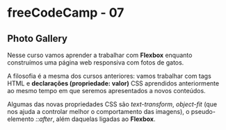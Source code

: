 # freeCodeCamp - 07

## Photo Gallery

Nesse curso vamos aprender a trabalhar com **Flexbox** enquanto construímos uma página web responsiva com fotos de gatos.

A filosofia é a mesma dos cursos anteriores: vamos trabalhar com tags HTML e **declarações (propriedade: valor)** CSS aprendidos anteriormente ao mesmo tempo em que seremos apresentados a novos conteúdos.

Algumas das novas propriedades CSS são *text-transform*, *object-fit* (que nos ajuda a controlar melhor o comportamento das imagens), o pseudo-elemento *::after*, além daquelas ligadas ao **Flexbox**.